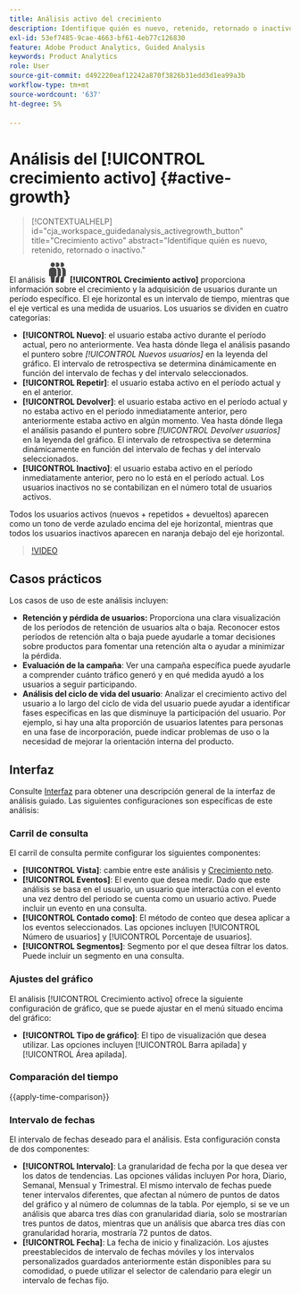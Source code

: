 ```yaml
---
title: Análisis activo del crecimiento
description: Identifique quién es nuevo, retenido, retornado o inactivo.
exl-id: 53ef7485-9cae-4663-bf61-4eb77c126830
feature: Adobe Product Analytics, Guided Analysis
keywords: Product Analytics
role: User
source-git-commit: d492220eaf12242a870f3826b31edd3d1ea99a3b
workflow-type: tm+mt
source-wordcount: '637'
ht-degree: 5%

---
```


# Análisis del [!UICONTROL crecimiento activo] {#active-growth}

<!-- markdownlint-disable MD034 -->

>[!CONTEXTUALHELP]
>id="cja_workspace_guidedanalysis_activegrowth_button"
>title="Crecimiento activo"
>abstract="Identifique quién es nuevo, retenido, retornado o inactivo."

<!-- markdownlint-enable MD034 -->


El análisis ![PeopleGroup](/help/assets/icons/PeopleGroup.svg) **[!UICONTROL Crecimiento activo]** proporciona información sobre el crecimiento y la adquisición de usuarios durante un período específico. El eje horizontal es un intervalo de tiempo, mientras que el eje vertical es una medida de usuarios. Los usuarios se dividen en cuatro categorías:

* **[!UICONTROL Nuevo]**: el usuario estaba activo durante el período actual, pero no anteriormente. Vea hasta dónde llega el análisis pasando el puntero sobre _[!UICONTROL Nuevos usuarios]_ en la leyenda del gráfico. El intervalo de retrospectiva se determina dinámicamente en función del intervalo de fechas y del intervalo seleccionados.
* **[!UICONTROL Repetir]**: el usuario estaba activo en el período actual y en el anterior.
* **[!UICONTROL Devolver]**: el usuario estaba activo en el período actual y no estaba activo en el período inmediatamente anterior, pero anteriormente estaba activo en algún momento. Vea hasta dónde llega el análisis pasando el puntero sobre _[!UICONTROL Devolver usuarios]_ en la leyenda del gráfico. El intervalo de retrospectiva se determina dinámicamente en función del intervalo de fechas y del intervalo seleccionados.
* **[!UICONTROL Inactivo]**: el usuario estaba activo en el período inmediatamente anterior, pero no lo está en el período actual. Los usuarios inactivos no se contabilizan en el número total de usuarios activos.

Todos los usuarios activos (nuevos + repetidos + devueltos) aparecen como un tono de verde azulado encima del eje horizontal, mientras que todos los usuarios inactivos aparecen en naranja debajo del eje horizontal.


>[!VIDEO](https://video.tv.adobe.com/v/3421667/?learn=on)

## Casos prácticos

Los casos de uso de este análisis incluyen:

* **Retención y pérdida de usuarios:** Proporciona una clara visualización de los períodos de retención de usuarios alta o baja. Reconocer estos períodos de retención alta o baja puede ayudarle a tomar decisiones sobre productos para fomentar una retención alta o ayudar a minimizar la pérdida.
* **Evaluación de la campaña**: Ver una campaña específica puede ayudarle a comprender cuánto tráfico generó y en qué medida ayudó a los usuarios a seguir participando.
* **Análisis del ciclo de vida del usuario**: Analizar el crecimiento activo del usuario a lo largo del ciclo de vida del usuario puede ayudar a identificar fases específicas en las que disminuye la participación del usuario. Por ejemplo, si hay una alta proporción de usuarios latentes para personas en una fase de incorporación, puede indicar problemas de uso o la necesidad de mejorar la orientación interna del producto.

## Interfaz

Consulte [Interfaz](../overview.md#interface) para obtener una descripción general de la interfaz de análisis guiado. Las siguientes configuraciones son específicas de este análisis:

### Carril de consulta

El carril de consulta permite configurar los siguientes componentes:

* **[!UICONTROL Vista]**: cambie entre este análisis y [Crecimiento neto](net-growth.md).
* **[!UICONTROL Eventos]**: El evento que desea medir. Dado que este análisis se basa en el usuario, un usuario que interactúa con el evento una vez dentro del periodo se cuenta como un usuario activo. Puede incluir un evento en una consulta.
* **[!UICONTROL Contado como]**: El método de conteo que desea aplicar a los eventos seleccionados. Las opciones incluyen [!UICONTROL Número de usuarios] y [!UICONTROL Porcentaje de usuarios].
* **[!UICONTROL Segmentos]**: Segmento por el que desea filtrar los datos. Puede incluir un segmento en una consulta.

### Ajustes del gráfico

El análisis [!UICONTROL Crecimiento activo] ofrece la siguiente configuración de gráfico, que se puede ajustar en el menú situado encima del gráfico:

* **[!UICONTROL Tipo de gráfico]**: El tipo de visualización que desea utilizar. Las opciones incluyen [!UICONTROL Barra apilada] y [!UICONTROL Área apilada].

### Comparación del tiempo

{{apply-time-comparison}}

### Intervalo de fechas

El intervalo de fechas deseado para el análisis. Esta configuración consta de dos componentes:

* **[!UICONTROL Intervalo]**: La granularidad de fecha por la que desea ver los datos de tendencias. Las opciones válidas incluyen Por hora, Diario, Semanal, Mensual y Trimestral. El mismo intervalo de fechas puede tener intervalos diferentes, que afectan al número de puntos de datos del gráfico y al número de columnas de la tabla. Por ejemplo, si se ve un análisis que abarca tres días con granularidad diaria, solo se mostrarían tres puntos de datos, mientras que un análisis que abarca tres días con granularidad horaria, mostraría 72 puntos de datos.
* **[!UICONTROL Fecha]**: La fecha de inicio y finalización. Los ajustes preestablecidos de intervalo de fechas móviles y los intervalos personalizados guardados anteriormente están disponibles para su comodidad, o puede utilizar el selector de calendario para elegir un intervalo de fechas fijo.

<!--
## Example

See below for an example of the analysis.

![Active time compare](../assets/active-growth-compare.png)

-->
